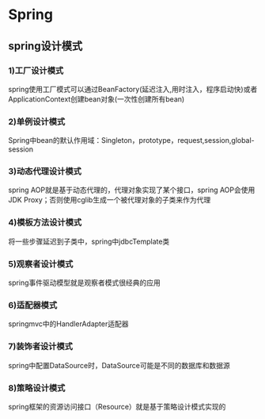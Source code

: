 # Spring

## spring设计模式

### 1)工厂设计模式

spring使用工厂模式可以通过BeanFactory(延迟注入,用时注入，程序启动快)或者ApplicationContext创建bean对象(一次性创建所有bean)

### 2)单例设计模式

Spring中bean的默认作用域：Singleton，prototype，request,session,global-session

### 3)动态代理设计模式

spring AOP就是基于动态代理的，代理对象实现了某个接口，spring AOP会使用JDK Proxy；否则使用cglib生成一个被代理对象的子类来作为代理

### 4)模板方法设计模式

将一些步骤延迟到子类中，spring中jdbcTemplate类

### 5)观察者设计模式

spring事件驱动模型就是观察者模式很经典的应用

### 6)适配器模式

springmvc中的HandlerAdapter适配器

### 7)装饰者设计模式

spring中配置DataSource时，DataSource可能是不同的数据库和数据源

### 8)策略设计模式

spring框架的资源访问接口（Resource）就是基于策略设计模式实现的